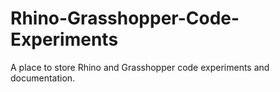 # Rhino-Grasshopper-Code-Experiments
A place to store Rhino and Grasshopper code experiments and documentation.
